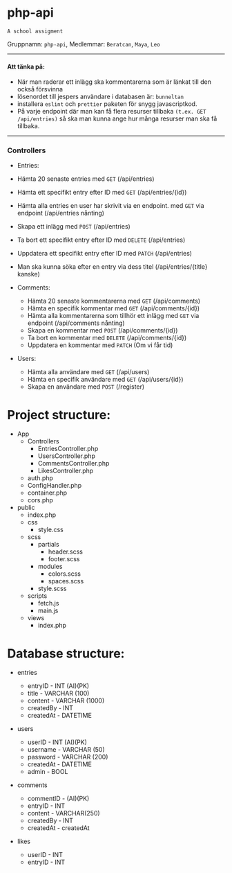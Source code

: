 # php-api
`A school assigment`

Gruppnamn: `php-api`,
Medlemmar: `Beratcan`, `Maya`, `Leo`

---

#### Att tänka på:
- När man raderar ett inlägg ska kommentarerna som är länkat till den också försvinna
- lösenordet till jespers användare i databasen är: `bunneltan`
- installera `eslint` och `prettier` paketen för snygg javascriptkod.
- På varje endpoint där man kan få flera resurser tillbaka `(t.ex. GET /api/entries)` så ska man kunna ange hur många resurser man ska få tillbaka.

---

### Controllers
 * Entries:
  * Hämta 20 senaste entries med `GET` (/api/entries)
  * Hämta ett specifikt entry efter ID med `GET` (/api/entries/{id})
  * Hämta alla entries en user har skrivit via en endpoint. med `GET` via endpoint (/api/entries nånting)
  * Skapa ett inlägg med `POST` (/api/entries)
  * Ta bort ett specifikt entry efter ID med `DELETE` (/api/entries)
  * Uppdatera ett specifikt entry efter ID med `PATCH` (/api/entries)
  * Man ska kunna söka efter en entry via dess titel (/api/entries/{title} kanske)

* Comments:  
  * Hämta 20 senaste kommentarerna med `GET` (/api/comments)
  * Hämta en specifik kommentar med `GET` (/api/comments/{id})
  * Hämta alla kommentarerna som tillhör ett inlägg med `GET` via endpoint (/api/comments nånting)
  * Skapa en kommentar med `POST` (/api/comments/{id})
  * Ta bort en kommentar med `DELETE` (/api/comments/{id})
  * Uppdatera en kommentar med `PATCH` (Om vi får tid)


* Users:
  * Hämta alla användare med `GET` (/api/users)
  * Hämta en specifik användare med `GET` (/api/users/{id})
  * Skapa en användare med `POST` (/register)


# Project structure:
  * App
    * Controllers
      * EntriesController.php
      * UsersController.php
      * CommentsController.php
      * LikesController.php
    * auth.php
    * ConfigHandler.php
    * container.php
    * cors.php
  * public
    * index.php
    * css
      * style.css
    * scss
      * partials
        * header.scss
        * footer.scss
      * modules
        * colors.scss
        * spaces.scss
      * style.scss
    * scripts
      * fetch.js
      * main.js
    * views
      * index.php

# Database structure:
* entries
  * entryID - INT (AI)(PK)
  * title - VARCHAR (100)
  * content - VARCHAR (1000)
  * createdBy - INT
  * createdAt - DATETIME


* users
  * userID - INT (AI)(PK)
  * username - VARCHAR (50)
  * password - VARCHAR (200)
  * createdAt - DATETIME
  * admin - BOOL


* comments
  * commentID - (AI)(PK)
  * entryID - INT
  * content - VARCHAR(250)
  * createdBy - INT
  * createdAt - createdAt


* likes
  * userID - INT
  * entryID - INT
